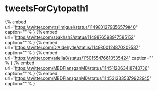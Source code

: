# tweetsForCytopath1

{% embed url="https://twitter.com/tralimiguel/status/1149801279356579840"  caption="" % }
{% embed url="https://twitter.com/sbakhsh2/status/1149876598977585152"  caption="" % }
{% embed url="https://twitter.com/DrAldehyde/status/1149800124870209537"  caption="" % }
{% embed url="https://twitter.com/ariella8/status/1150155476610535424"  caption="" % }
{% embed url="https://twitter.com/MBDFlanaganMD/status/1145112063418740736"  caption="" % }
{% embed url="https://twitter.com/MBDFlanaganMD/status/1145313335379922945"  caption="" % }

